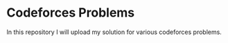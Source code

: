 # Codeforces Problems
In this repository I will upload my solution for various codeforces problems.
